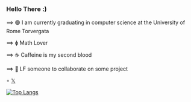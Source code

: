 ### Hello There :)


⟹ 🟢 I am currently graduating in computer science at the University of Rome Torvergata

⟹ ɸ Math Lover

⟹ ☕️ Caffeine is my second blood

⟹ 🔭 LF someone to collaborate on some project


∘ [𝕏](https://twitter.com/Levvonci)

[![Top Langs](https://github-readme-stats.vercel.app/api/top-langs/?username=Levvonci&theme=dark&hide=HTML,AMPL)](https://github.com/anuraghazra/github-readme-stats)
